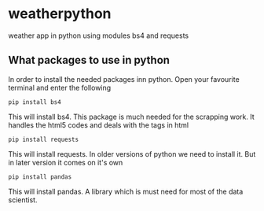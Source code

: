 # weatherpython
weather app in python using modules bs4 and requests

## What packages to use in python

In order to install the needed packages inn python. Open your favourite terminal and enter the following 
```
pip install bs4
```
This will install bs4. This package is much needed for the scrapping work. It handles the html5 codes and deals with the tags in html
```
pip install requests
```
This will install requests. In older versions of python we need to install it. But in later version it comes on it's own
```
pip install pandas
```
This will install pandas. A library which is must need for most of the data scientist. 
